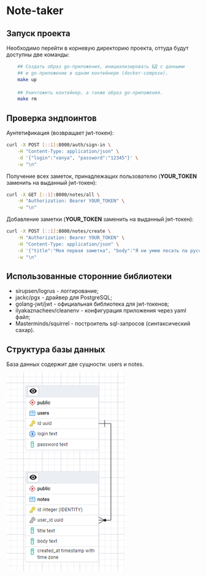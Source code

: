 # Note-taker 

## Запуск проекта

Необходимо перейти в корневую директорию проекта, оттуда будут доступны две команды:
```bash
    ## Создать образ go-приложения, инициализировать БД с данными
    ## и go-приложение в одном контейнере (docker-compose).
    make up

    ## Уничтожить контейнер, а также образ go-приложения.
    make rm
```

## Проверка эндпоинтов

Аунтетификация (возвращает jwt-токен):
```bash 
curl -X POST [::1]:8000/auth/sign-in \
    -H "Content-Type: application/json" \
    -d '{"login":"vanya", "password":"12345"}' \
    -w "\n"
```

Получение всех заметок, принадлежащих пользователю (**YOUR_TOKEN** заменить на выданный jwt-токен):
```bash
curl -X GET [::1]:8000/notes/all \
    -H "Authorization: Bearer YOUR_TOKEN" \
    -w "\n"
```

Добавление заметки (**YOUR_TOKEN** заменить на выданный jwt-токен):
```bash
curl -X POST [::1]:8000/notes/create \
    -H "Authorization: Bearer YOUR_TOKEN" \
    -H "Content-Type: application/json" \
    -d '{"title":"Моя первая заметка", "body":"Я ни умею песать па русски"}' \
    -w "\n"
```

## Использованные сторонние библиотеки

* sirupsen/logrus - логгирование;
* jackc/pgx - драйвер для PostgreSQL;
* golang-jwt/jwt - официальная библиотека для jwt-токенов;
* ilyakaznacheev/cleanenv - конфигурация приложения через yaml файл;
* Masterminds/squirrel - построитель sql-запросов (синтаксический сахар).

## Структура базы данных

База данных содержит две сущности: users и notes.

![erd for database](readme/erd.png)